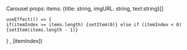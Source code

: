 Carousel
props:
  items: {title: string, imgURL: string, text:string}[]

    useEffect(() => {
    if(itemIndex >= items.length) {setItem(0)} else if (itemIndex < 0) {setItem(items.length - 1)}
  } , [itemIndex])